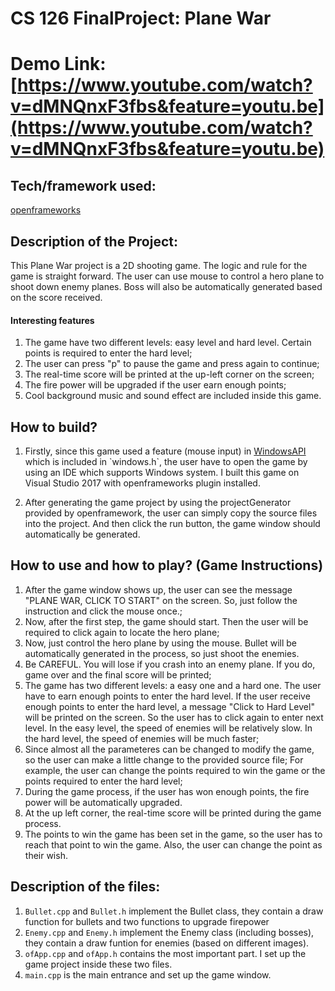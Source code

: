 # CS 126 FinalProject: Plane War
# Demo Link: [https://www.youtube.com/watch?v=dMNQnxF3fbs&feature=youtu.be](https://www.youtube.com/watch?v=dMNQnxF3fbs&feature=youtu.be)

## Tech/framework used:
[openframeworks](http://openframeworks.cc/)

## Description of the Project:
This Plane War project is a 2D shooting game. The logic and rule for the game is straight forward. The user can use mouse to control a hero plane to shoot down enemy planes. Boss will also be automatically generated based on the score received. 
#### Interesting features
1. The game have two different levels: easy level and hard level. Certain points is required to enter the hard level;
2. The user can press "p" to pause the game and press again to continue;
3. The real-time score will be printed at the up-left corner on the screen;
4. The fire power will be upgraded if the user earn enough points;
5. Cool background music and sound effect are included inside this game.

## How to build? 
1. Firstly, since this game used a feature (mouse input) in [WindowsAPI](https://msdn.microsoft.com/en-us/library/windows/desktop/ff818516(v=vs.85).aspx) which is included in `windows.h`, the user have to open the game by using an IDE which supports Windows system. I built this game on Visual Studio 2017 with openframeworks plugin installed.

2. After generating the game project by using the projectGenerator provided by openframework, the user can simply copy the source files into the project. And then click the run button, the game window should automatically be generated.

## How to use and how to play? (Game Instructions)
1. After the game window shows up, the user can see the message "PLANE WAR, CLICK TO START" on the screen. So, just follow the instruction and click the mouse once.;
2. Now, after the first step, the game should start. Then the user will be required to click again to locate the hero plane;
3. Now, just control the hero plane by using the mouse. Bullet will be automatically generated in the process, so just shoot the enemies.
4. Be CAREFUL. You will lose if you crash into an enemy plane. If you do, game over and the final score will be printed;
5. The game has two different levels: a easy one and a hard one. The user have to earn enough points to enter the hard level. If the user    receive enough points to enter the hard level, a message "Click to Hard Level" will be printed on the screen. So the user has to click    again to enter next level. In the easy level, the speed of enemies will be relatively slow. In the hard level, the speed of
   enemies will be much faster;
6. Since almost all the parameteres can be changed to modify the game, so the user can make a little change to the provided source file;
   For example, the user can change the points required to win the game or the points required to enter the hard level;
7. During the game process, if the user has won enough points, the fire power will be automatically upgraded.
8. At the up left corner, the real-time score will be printed during the game process.
9. The points to win the game has been set in the game, so the user has to reach that point to win the game. Also, the user can change the    point as their wish.

## Description of the files:
1. `Bullet.cpp` and `Bullet.h` implement the Bullet class, they contain a draw function for bullets and two functions to upgrade firepower
2. `Enemy.cpp` and `Enemy.h` implement the Enemy class (including bosses), they contain a draw funtion for enemies (based on different images).
3. `ofApp.cpp` and `ofApp.h` contains the most important part. I set up the game project inside these two files.
4. `main.cpp` is the main entrance and set up the game window.
